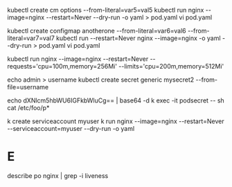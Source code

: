 kubectl create cm options --from-literal=var5=val5
kubectl run nginx --image=nginx --restart=Never --dry-run -o yaml > pod.yaml
vi pod.yaml

kubectl create configmap anotherone --from-literal=var6=val6 --from-literal=var7=val7
kubectl run --restart=Never nginx --image=nginx -o yaml --dry-run > pod.yaml
vi pod.yaml

kubectl run nginx --image=nginx --restart=Never --requests='cpu=100m,memory=256Mi' --limits='cpu=200m,memory=512Mi'

echo admin > username
kubectl create secret generic mysecret2 --from-file=username

echo dXNlcm5hbWU6IGFkbWluCg== | base64 -d
k exec -it podsecret -- sh
cat /etc/foo/p*


k create serviceaccount myuser
k run nginx --image=nginx --restart=Never --serviceaccount=myuser --dry-run -o yaml

# E
describe po nginx | grep -i liveness

